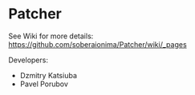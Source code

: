 Patcher
=======


See Wiki for more details: https://github.com/soberaionima/Patcher/wiki/_pages


Developers:
* Dzmitry Katsiuba
* Pavel Porubov
